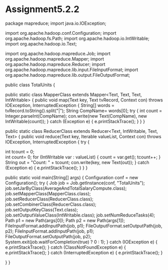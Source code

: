 # Assignment5.2.2
package mapreduce;
import java.io.IOException;

import org.apache.hadoop.conf.Configuration;
import org.apache.hadoop.fs.Path;
import org.apache.hadoop.io.IntWritable;
import org.apache.hadoop.io.Text;

import org.apache.hadoop.mapreduce.Job;
import org.apache.hadoop.mapreduce.Mapper;
import org.apache.hadoop.mapreduce.Reducer;
import org.apache.hadoop.mapreduce.lib.input.FileInputFormat;
import org.apache.hadoop.mapreduce.lib.output.FileOutputFormat;

public class TotalUnits {

public static class MapperClass extends
  Mapper<Text, Text, Text, IntWritable> {
 public void map(Text key, Text tvRecord, Context con)
   throws IOException, InterruptedException {
  String[] words = tvRecord.toString().split("|");
  String CompName= words[0];
  try {
   int count = Integer.parseInt(CompName);
   con.write(new Text(CompName), new IntWritable(count));
  } catch (Exception e) {
   e.printStackTrace();
  }
 }
}


public static class ReducerClass extends
  Reducer<Text, IntWritable, Text, Text> {
 public void reduce(Text key, Iterable<IntWritable> valueList,
   Context con) throws IOException, InterruptedException {
  try {

   int tcount = 0;   
   int count= 0;
   for (IntWritable var : valueList) {
        count = var.get();
          tcount++;
   }
    String out =  "Count: " + tcount;
   con.write(key, new Text(out));
  } catch (Exception e) {
   e.printStackTrace();
  }
 }
}

public static void main(String[] args) {
 Configuration conf = new Configuration();
 try {
  Job job = Job.getInstance(conf, "TotalUnits");
  job.setJarByClass(AverageAndTotalSalaryCompute.class);
  job.setMapperClass(MapperClass.class);
  job.setReducerClass(ReducerClass.class);
  job.setCombinerClass(ReducerClass.class);
  job.setOutputKeyClass(Text.class);
  job.setOutputValueClass(IntWritable.class);
  job.setNumReduceTasks(4);
   Path p1 = new Path(args[0]);
   Path p2 = new Path(args[1]);
   FileInputFormat.addInputPath(job, p1);
   FileOutputFormat.setOutputPath(job, p2);
  FileInputFormat.addInputPath(job, p1);
  FileOutputFormat.setOutputPath(job, p2);
  System.exit(job.waitForCompletion(true) ? 0 : 1);
 } catch (IOException e) {
  e.printStackTrace();
 } catch (ClassNotFoundException e) {
  e.printStackTrace();
 } catch (InterruptedException e) {
  e.printStackTrace();
 }

}
}
